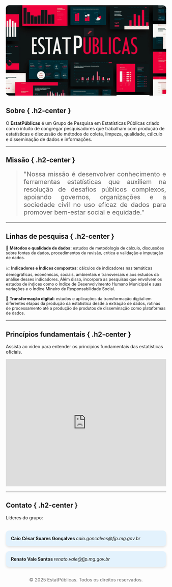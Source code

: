 <style>
  .md-typeset h1,
  .md-content__button,
  .md-source-file {
    display: none;
  }

  .md-typeset p, .md-typeset li {
    text-align: justify;
    font-size: 14px;
  }

  .hero-section {
    text-align: center;
    margin-bottom: 2rem;
    position: relative;
  }

  .banner-image {
    width: 100%;
    max-height: 400px;
    object-fit: cover;
    border-radius: 10px;
  }

  .banner-text {
    position: absolute;
    bottom: 20px;
    left: 50%;
    transform: translateX(-50%);
    color: white;
    font-size: 1.5rem;
    font-weight: bold;
    background-color: rgba(0, 0, 0, 0.5);
    padding: 0.5rem 1rem;
    border-radius: 5px;
  }

  .hero-text {
    position: absolute;
    top: 50%;
    left: 50%;
    transform: translate(-50%, -50%);
    color: white;
    background-color: rgba(0, 0, 0, 0.5);
    padding: 1rem;
    border-radius: 10px;
  }

  .hero-text h1 {
    margin: 0;
    font-size: 2.5rem;
  }

  .cta-button {
    margin-top: 1rem;
    padding: 0.5rem 1rem;
    font-size: 1rem;
    color: white;
    background-color: rgb(73, 75, 77);
    border: none;
    border-radius: 5px;
    cursor: pointer;
  }

  .highlight-box {
    background-color: #f5f5f5;
    padding: 1.5rem;
    border-radius: 10px;
    margin: 2rem 0;
    box-shadow: 0 4px 6px rgba(0, 0, 0, 0.1);
  }

  .research-section ul {
    list-style-type: none;
    padding-left: 0;
  }

  .research-section li {
    margin-bottom: 1rem;
    font-size: 0.8rem;
  }

  .contact-section {
    display: flex;
    flex-wrap: wrap;
    gap: 1rem;
    margin-top: 2rem;
  }

  .contact-card {
    background-color: #e3f2fd;
    padding: 1rem;
    border-radius: 10px;
    flex: 1 1 45%;
    box-shadow: 0 4px 6px rgba(0, 0, 0, 0.1);
  }

  .footer {
    text-align: center;
    margin-top: 2rem;
    font-size: 0.9rem;
    color: #666;
  }

  .footer-links {
    margin-top: 1rem;
  }

  .footer-links a {
    margin: 0 0.5rem;
    color: #007BFF;
    text-decoration: none;
  }

  .footer-links a:hover {
    text-decoration: underline;
  }

  .h2-center {
    font-size: 1.5rem !important; /* Tamanho da fonte do título */
  }

  .h2-center + p {
    font-size: 20px !important; /* Tamanho da fonte do parágrafo após o título */
  }

  blockquote {
  font-size: 20px; /* Ajuste o valor conforme necessário */
  text-align: justify;
}

</style>

<div class="hero-section">
  <img src="assets/banner.png" alt="Grupo de Pesquisa" class="banner-image" />
</div>

## Sobre { .h2-center }

O **EstatPúblicas** é um Grupo de Pesquisa em Estatísticas Públicas criado com o intuito de congregar pesquisadores que trabalham com produção de estatísticas e discussão de métodos de coleta, limpeza, qualidade, cálculo e disseminação de dados e informações.

---

## Missão { .h2-center }
<div class="mission-section">
  <blockquote>
    "Nossa missão é desenvolver conhecimento e ferramentas estatísticas que auxiliem na resolução de desafios públicos complexos, apoiando governos, organizações e a sociedade civil no uso eficaz de dados para promover bem-estar social e equidade."
  </blockquote>
</div>

---

## Linhas de pesquisa { .h2-center }
<section class="research-section">
  <ul>
    <li>📑 <b>Métodos e qualidade de dados:</b> estudos de metodologia de cálculo, discussões sobre fontes de dados, procedimentos de revisão, crítica e validação e imputação de dados. </li>
    <li>📈 <b>Indicadores e Índices compostos:</b> cálculos de indicadores nas temáticas demográficas, econômicas, sociais, ambientais e transversais e aos estudos da análise desses indicadores. Além disso, incorpora as pesquisas que envolvem os estudos de índices como o Índice de Desenvolvimento Humano Municipal e suas variações e o Índice Mineiro de Responsabilidade Social. </li>
    <li>🤖 <b>Transformação digital:</b> estudos e aplicações da transformação digital em diferentes etapas da produção da estatística desde a extração de dados, rotinas de processamento até a produção de produtos de disseminação como plataformas de dados. </li>
  </ul>
</section>

---

## Princípios fundamentais { .h2-center }
  <p>Assista ao vídeo para entender os princípios fundamentais das estatísticas oficiais.</p>
  <div class="video-section">
  <iframe width="100%" height="400" src="https://www.youtube.com/embed/doqQtGv7nDM?si=DV1F1YNMOlILaeCU" title="YouTube video player" frameborder="0" allow="accelerometer; autoplay; clipboard-write; encrypted-media; gyroscope; picture-in-picture; web-share" referrerpolicy="strict-origin-when-cross-origin" allowfullscreen></iframe>
</div>

---

## Contato { .h2-center }
  <p>Líderes do grupo:</p>

<section class="contact-section">
  <div class="contact-card">
    <b>Caio César Soares Gonçalves </b>  
    <i>caio.goncalves@fjp.mg.gov.br</i>  
  </div>
  <div class="contact-card">
    <b>Renato Vale Santos </b>  
    <i>renato.vale@fjp.mg.gov.br</i>  
  </div>
</section>

<div class="footer">
  <p>© 2025 EstatPúblicas. Todos os direitos reservados.</p>
</div>